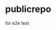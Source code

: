 # publicrepo
for e2e test




































































































































































































































































































































































































































































































































































































































































































































































































































































































































































































































































































































































































































































































































































































































































































































































































































































































































































































































































































































































































































































































































































































































































































































































































































































































































































































































































































































































































































































































































































































































































































































































































































































































































